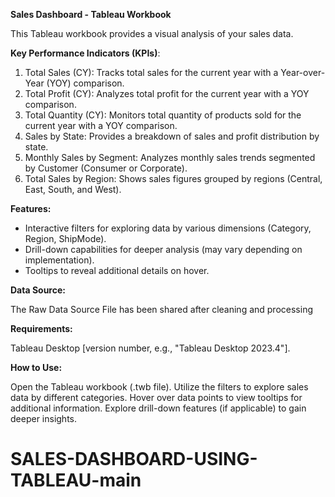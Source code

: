 **Sales Dashboard - Tableau Workbook**

This Tableau workbook provides a visual analysis of your sales data.

**Key Performance Indicators (KPIs)**:

1. Total Sales (CY): Tracks total sales for the current year with a Year-over-Year (YOY) comparison.
2. Total Profit (CY): Analyzes total profit for the current year with a YOY comparison.
3. Total Quantity (CY): Monitors total quantity of products sold for the current year with a YOY comparison.
4. Sales by State: Provides a breakdown of sales and profit distribution by state.
5. Monthly Sales by Segment: Analyzes monthly sales trends segmented by Customer (Consumer or Corporate).
6. Total Sales by Region: Shows sales figures grouped by regions (Central, East, South, and West).
   
**Features:**

- Interactive filters for exploring data by various dimensions (Category, Region, ShipMode).
- Drill-down capabilities for deeper analysis (may vary depending on implementation).
- Tooltips to reveal additional details on hover.

**Data Source:**

The Raw Data Source File has been shared after cleaning and processing

**Requirements:**

Tableau Desktop [version number, e.g., "Tableau Desktop 2023.4"].

**How to Use:**

Open the Tableau workbook (.twb file).
Utilize the filters to explore sales data by different categories.
Hover over data points to view tooltips for additional information.
Explore drill-down features (if applicable) to gain deeper insights.
# SALES-DASHBOARD-USING-TABLEAU-main
